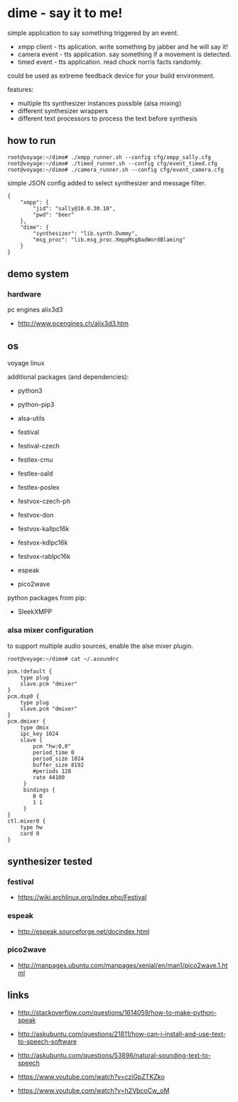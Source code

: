 # dime - say it to me!
simple application to say something triggered by an event.

 * xmpp client - tts aplication. write something by jabber and he will say it!
 * camera event - tts application. say something if a movement is detected.
 * timed event - tts application. read chuck norris facts randomly.

could be used as extreme feedback device for your build environment.

features:
 * multiple tts synthesizer instances possible (alsa mixing)
 * different synthesizer wrappers
 * different text processors to process the text before synthesis

## how to run
```
root@voyage:~/dime# ./xmpp_runner.sh --config cfg/xmpp_sally.cfg
root@voyage:~/dime# ./timed_runner.sh --config cfg/event_timed.cfg
root@voyage:~/dime# ./camera_runner.sh --config cfg/event_camera.cfg
```

simple JSON config added to select synthesizer and message filter.
```
{
    "xmpp": {
        "jid": "sally@10.0.30.10",
        "pwd": "beer"
    },
    "dime": {
        "synthesizer": "lib.synth.Dummy",
        "msg_proc": "lib.msg_proc.XmppMsgBadWordBlaming"
    }
}
```

## demo system

### hardware
pc engines alix3d3
 * http://www.pcengines.ch/alix3d3.htm

## os
voyage linux

additional packages (and dependencies):
 * python3
 * python-pip3
 * alsa-utils

 * festival
 * festival-czech
 * festlex-cmu
 * festlex-oald
 * festlex-poslex
 * festvox-czech-ph
 * festvox-don
 * festvox-kallpc16k
 * festvox-kdlpc16k
 * festvox-rablpc16k

 * espeak

 * pico2wave

python packages from pip:
 * SleekXMPP

### alsa mixer configuration
to support multiple audio sources, enable the alse mixer plugin.
```
root@voyage:~/dime# cat ~/.asoundrc

pcm.!default {
    type plug
    slave.pcm "dmixer"
}
pcm.dsp0 {
    type plug
    slave.pcm "dmixer"
}
pcm.dmixer {
    type dmix
    ipc_key 1024
    slave {
        pcm "hw:0,0"
        period_time 0
        period_size 1024
        buffer_size 8192
        #periods 128
        rate 44100
     }
     bindings {
        0 0
        1 1
     }
}
ctl.mixer0 {
    type hw
    card 0
}

```

## synthesizer tested

### festival
 * https://wiki.archlinux.org/index.php/Festival

### espeak
 * http://espeak.sourceforge.net/docindex.html

### pico2wave
 * http://manpages.ubuntu.com/manpages/xenial/en/man1/pico2wave.1.html

## links
 * http://stackoverflow.com/questions/1614059/how-to-make-python-speak
 * http://askubuntu.com/questions/21811/how-can-i-install-and-use-text-to-speech-software
 * http://askubuntu.com/questions/53896/natural-sounding-text-to-speech

 * https://www.youtube.com/watch?v=cziGpZTKZko
 * https://www.youtube.com/watch?v=h2VbcoCw_oM
